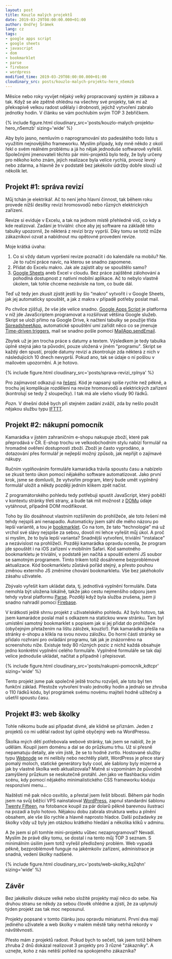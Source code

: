 ```yaml
---
layout: post
title: Kouzlo malých projektů
date: 2019-03-29T08:00:00.000+01:00
author: Ondřej Šrámek
lang: cz
tags:
- google apps script
- google sheets
- javascript
- dom
- bookmarklet
- parse
- firebase
- wordpress
modified_time: 2019-03-29T08:00:00.000+01:00
cloudinary_src: posts/kouzlo-malych-projektu-hero_n5emzb
---
```


Měsíce nebo roky vyvíjet nějaký velký propracovaný systém je zábava a tak. Když se ale
zpětně ohlédnu na všechny své projekty, tak mi až překvapivě velkou radost udělaly i
drobnosti, jejichž vytvoření zabralo jednotky hodin. V článku se vám pochlubím svým TOP 3
žebříčkem.

{% include figure.html cloudinary_src='posts/kouzlo-malych-projektu-hero_n5emzb' sizing='wide' %}

Aby bylo jasno, nemluvím o naprogramování sto padesátého todo listu s využitím
nejnovějšího frameworku. Myslím případy, kdy mně někdo z okolí řekl o svém reálném
problému a já ho nějak jednoduše softwarově vyřešil. Společnými jmenovateli těchto pár
mini-projektů bylo tedy, že byly určeny pro někoho koho znám, jejich realizace byla
velice rychlá, provoz levný nebo zdarma, a hlavně že v podstatě bez jakékoliv údržby
dobře slouží už několik let.

## Projekt #1: správa revizí

Můj tchán je elektrikář. Ač to není jeho hlavní činnost, tak během roku provede nižší
desítky revizí hromosvodů nebo různých elektrických zařízení.

Revize si eviduje v Excelu, a tak na jednom místě přehledně vidí, co kdy a kde
realizoval. Zadání je triviální: chce aby jej software na základě této tabulky upozornil,
že některá z revizí brzy vyprší. Díky tomu se totiž může zákazníkovi ozvat a nabídnout mu
opětovné provedení revize. 

Moje krátká úvaha:

1. Co si vždy datum vypršení revize poznačit i do kalendáře na mobilu? Ne. Je to ruční
   práce navíc, na kterou se snadno zapomene. 
2. Přidat do Excelu makro. Jak ale zajistit aby se spouštělo samo? 
3. [Google Sheets](https://www.google.com/sheets/about/) aneb Excel v cloudu. Bez práce
   zajištěné zálohování a pohodlná dostupnost z nativní mobilní aplikace. Ač to nebylo
   vlastně úkolem, tak tohle chceme nezávisle na tom, co bude dál. 

Teď už tedy jen zkusit zjistit jestli by šlo “makro” vytvořit i v Google Sheets, jak jej
automaticky spouštět, a jak z makra v případě potřeby poslat mail.

Po chvilce zjišťuji, že vše jde velice snadno. [Google Apps
Script](https://developers.google.com/apps-script/) je platforma v níž jde JavaScriptem
programovat a rozšiřovat většina Google služeb. Skript se uloží přímo na Google Drive, k
načtení tabulky se použije třída
[SpreadsheetApp](https://developers.google.com/apps-script/reference/spreadsheet/spreadsheet-app),
automatické spouštění umí zařídit něco co se jmenuje [Time-driven
triggers](https://developers.google.com/apps-script/guides/triggers/installable), mail se
snadno pošle pomocí
[MailApp.sendEmail](https://developers.google.com/apps-script/reference/mail/mail-app).

Zbytek už je jen trocha práce s datumy a textem. Výsledkem je tedy tabulka úplně stejná
jako ta původní, pouze uložená v jiném "programu". Skript se každý den spustí, projde
datumy revizí a zkontroluje zda některá z nich v následujících 10 dnech nevyprší. Pokud
ano, tak se údaje o ní pošlou v mailovém upozornění. A je hotovo.

{% include figure.html cloudinary_src='posts/sprava-revizi_rplnya' %}

Pro zajímavost odkazuji na
[řešení](https://gist.github.com/osramek/6bf407660e64079031424d6f681fce4b). Kód je
napsaný spíše rychle než pěkně, a trochu jej komplikuje rozdělení na revize hromosvodů a
elektrických zařízení (kontrolují se tedy 2 sloupečky). I tak má ale všeho všudy 90
řádků.

*Pozn.* V dnešní době bych při stejném zadání zvážil, zda by nešlo použít nějakou službu
typu [IFTTT](https://ifttt.com/).

## Projekt #2: nákupní pomocník

Kamarádka v jistém zahraničním e-shopu nakupuje zboží, které pak přeprodává v ČR. E-shop
trochu ve velkoobchodním stylu nabízí formulář na hromadné ověření dostupnosti zboží.
Zboží je často vyprodáno, a dotazování přes formulář je nejlepší možný způsob, jak
nepřijít o zajímavé nákupy.

Ručním vyplňováním formuláře kamarádka trávila spoustu času a nabízelo se zkusit tento
úkon pomocí nějakého software automatizovat. Jako první krok, jsme se domluvili, že
vytvořím program, který bude umět vyplněný formulář uložit a někdy později jedním klikem
zpět načíst.

Z programátorského pohledu tedy potřebuji spustit JavaScript, který poběží v kontextu
stránky třetí strany, a bude tak mít možnost z
[DOMu](https://en.wikipedia.org/wiki/Document_Object_Model) údaje vytáhnout, případně DOM
modifikovat. 

Toho by šlo dosáhnout vlastním rozšířením do prohlížeče, ale toto řešení mě tehdy nejspíš
ani nenapadlo. Automaticky jsem sáhl dle mého názoru po lepší variantě, a tou je
[bookmarklet](https://en.wikipedia.org/wiki/Bookmarklet). Co na tom, že tato
“technologie” má už vrchol své slávy nejspíše za sebou, dovolí mi lehce vyřešit můj úkol.
A proč si myslím, že to byla lepší varianta? Snadnější vytvoření, triviální "instalace" a
nezávislost na prohlížeči. Později kamarádka opravdu ocenila, že program jde spouštět i
na iOS zařízení v mobilním Safari. Kód samotného bookmarkletu je triviální, v podstatě
jen načítá a spouští externí JS soubor se samotným programem. Tímto trikem totiž
dosáhneme bezproblémové aktualizace. Kód bookmarkletu zůstává pořád stejný, a přesto
pouhou změnou externího JS změníme chování bookmarkletu. Vše bez jakéhokoliv zásahu
uživatele.

Zbývalo vyřešit kam ukládat data, tj. jednotlivá vyplnění formuláře. Data nemohla být
uložena lokálně, takže jako cestu nejmenšího odporu jsem tehdy vybral platformu
[Parse](https://en.wikipedia.org/wiki/Parse_(platform)). Později když byla služba
zrušena, jsem ji snadno nahradil pomocí [Firebase](https://firebase.google.com/).

V krátkosti ještě shrnu projekt z uživatelského pohledu. Až bylo hotovo, tak jsem
kamarádce poslal mail s odkazem na statickou www stránku. Tam byl umístění samotný
bookmarklet s popisem jak si jej přidat do prohlížeče (obyčejným přetažením na lištu
záložek, kouzlo!). Pak kamarádka přešla na stránky e-shopu a klikla na svou novou
záložku. Do horní části stránky se přidalo rozhraní pro ovládání programu, tak jak je
znázorněno na screenshotu níže. Existuje tedy 80 různých pozic z nichž každá obsahuje
jedno konkrétní vyplnění celého formuláře. Vyplněné formuláře se tak dají velice
jednoduše ukládat, načítat a případně i přepisovat.

{% include figure.html cloudinary_src='posts/nakupni-pomocnik_kdtcpr' sizing='wide' %}

Tento projekt jsme pak společně ještě trochu rozvíjeli, ale toto byl ten funkční základ.
Přestože vytvoření trvalo jednotky hodin a jednalo se zhruba o 110 řádků kódu, byl
prográmek svému novému majiteli hodně užitečný a ušetřil spoustu času.

## Projekt #3: web školky

Tohle někomu bude asi připadat divné, ale klidně se přiznám. Jeden z projektů co mi
udělal radost byl úplně obyčejný web na WordPressu.

Školka mých dětí potřebovala webové stránky, tak jsem se nabídl, že je udělám. Koupil
jsem doménu a dal se do průzkumu trhu. Už si přesně nepamatuju detaily, ale vím jistě, že
se to hodně zvrtlo. Hostované služby typu [Webnode](https://www.webnode.cz/) se mi
nelíbily nebo nechtěly platit, WordPress je přece starý pomalý moloch, statické
generátory byly cool, ale šablony byly mizerné a jak by vlastně školka web aktualizovala?
Matně si vzpomínám že původně zamýšlený průzkum se neskutečně protáhl. Jen jako ve
flashbacku vidím scénu, kdy pomocí nějakého minimalistického CSS frameworku kóduju
responzivní menu...

Naštěstí mě pak něco osvítilo, a přestal jsem řešit blbosti. Během pár hodin jsem na svůj
běžící VPS nainstaloval [WordPress](https://wordpress.org/), zapnul standardní šablonu
[Twenty Fifteen](https://wordpress.org/themes/twentyfifteen/), na fotobance koupil za pár
dolarů pěkně barevnou ilustraci na pozadí a bylo hotovo. Nějakou dobu zabrala struktura
webu a plnění obsahem, ale vše šlo rychle a hlavně naprosto hladce. Další požadavky ze
školky vždy už byly jen otázkou krátkého hledání a několika kliků v adminu. 

A že jsem si při tomhle mini-projektu vůbec nezaprogramoval? Nevadí. Myslím že právě díky
tomu, se dostal i na tento můj TOP 3 seznam. S minimálním úsilím jsem totiž vyřešil
předložený problém. Web vypadá pěkně, bezproblémově funguje na jakémkoliv zařízení,
administrace je snadná, vedení školky nadšené.

{% include figure.html cloudinary_src='posts/web-skolky_kq2qhn' sizing='wide' %}

## Závěr

Bez jakékoliv diskuze velké nebo složité projekty mají něco do sebe. Na druhou stranu se
někdy za sebou člověk ohlédne a zjistí, že za uplynulý týden projekt zas tak moc
neposunul. 

Projekty popsané v tomto článku jsou opravdu miniaturní. První dva mají jediného
uživatele a web školky v malém městě taky netrhá rekordy v návštěvnosti. 

Přesto mám z projektů radost. Pokud bych to sečetl, tak jsem totiž během zhruba 2 dnů
dokázal realizovat 3 projekty pro 3 různé "zákazníky". A uznejte, koho z nás netěší
pohled na spokojeného zákazníka?
